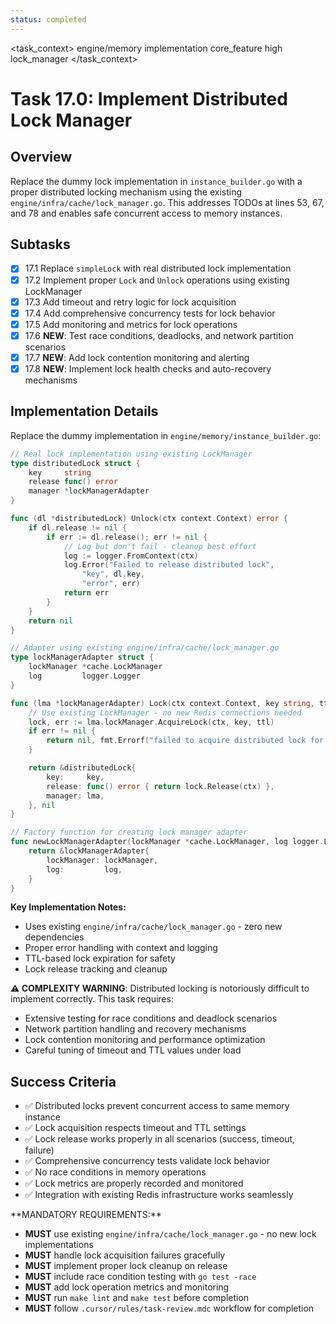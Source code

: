 ```yaml
---
status: completed
---
```


<task_context>
<domain>engine/memory</domain>
<type>implementation</type>
<scope>core_feature</scope>
<complexity>high</complexity>
<dependencies>lock_manager</dependencies>
</task_context>

# Task 17.0: Implement Distributed Lock Manager

## Overview

Replace the dummy lock implementation in `instance_builder.go` with a proper distributed locking mechanism using the existing `engine/infra/cache/lock_manager.go`. This addresses TODOs at lines 53, 67, and 78 and enables safe concurrent access to memory instances.

## Subtasks

- [x] 17.1 Replace `simpleLock` with real distributed lock implementation
- [x] 17.2 Implement proper `Lock` and `Unlock` operations using existing LockManager
- [x] 17.3 Add timeout and retry logic for lock acquisition
- [x] 17.4 Add comprehensive concurrency tests for lock behavior
- [x] 17.5 Add monitoring and metrics for lock operations
- [x] 17.6 **NEW**: Test race conditions, deadlocks, and network partition scenarios
- [x] 17.7 **NEW**: Add lock contention monitoring and alerting
- [x] 17.8 **NEW**: Implement lock health checks and auto-recovery mechanisms

## Implementation Details

Replace the dummy implementation in `engine/memory/instance_builder.go`:

```go
// Real lock implementation using existing LockManager
type distributedLock struct {
    key     string
    release func() error
    manager *lockManagerAdapter
}

func (dl *distributedLock) Unlock(ctx context.Context) error {
    if dl.release != nil {
        if err := dl.release(); err != nil {
            // Log but don't fail - cleanup best effort
            log := logger.FromContext(ctx)
            log.Error("Failed to release distributed lock",
                "key", dl.key,
                "error", err)
            return err
        }
    }
    return nil
}

// Adapter using existing engine/infra/cache/lock_manager.go
type lockManagerAdapter struct {
    lockManager *cache.LockManager
    log         logger.Logger
}

func (lma *lockManagerAdapter) Lock(ctx context.Context, key string, ttl time.Duration) (instance.Lock, error) {
    // Use existing LockManager - no new Redis connections needed
    lock, err := lma.lockManager.AcquireLock(ctx, key, ttl)
    if err != nil {
        return nil, fmt.Errorf("failed to acquire distributed lock for key %s: %w", key, err)
    }

    return &distributedLock{
        key:     key,
        release: func() error { return lock.Release(ctx) },
        manager: lma,
    }, nil
}

// Factory function for creating lock manager adapter
func newLockManagerAdapter(lockManager *cache.LockManager, log logger.Logger) instance.Locker {
    return &lockManagerAdapter{
        lockManager: lockManager,
        log:         log,
    }
}
```

**Key Implementation Notes:**

- Uses existing `engine/infra/cache/lock_manager.go` - zero new dependencies
- Proper error handling with context and logging
- TTL-based lock expiration for safety
- Lock release tracking and cleanup

**⚠️ COMPLEXITY WARNING**: Distributed locking is notoriously difficult to implement correctly. This task requires:

- Extensive testing for race conditions and deadlock scenarios
- Network partition handling and recovery mechanisms
- Lock contention monitoring and performance optimization
- Careful tuning of timeout and TTL values under load

## Success Criteria

- ✅ Distributed locks prevent concurrent access to same memory instance
- ✅ Lock acquisition respects timeout and TTL settings
- ✅ Lock release works properly in all scenarios (success, timeout, failure)
- ✅ Comprehensive concurrency tests validate lock behavior
- ✅ No race conditions in memory operations
- ✅ Lock metrics are properly recorded and monitored
- ✅ Integration with existing Redis infrastructure works seamlessly

<critical>
**MANDATORY REQUIREMENTS:**

- **MUST** use existing `engine/infra/cache/lock_manager.go` - no new lock implementations
- **MUST** handle lock acquisition failures gracefully
- **MUST** implement proper lock cleanup on release
- **MUST** include race condition testing with `go test -race`
- **MUST** add lock operation metrics and monitoring
- **MUST** run `make lint` and `make test` before completion
- **MUST** follow `.cursor/rules/task-review.mdc` workflow for completion
  </critical>
